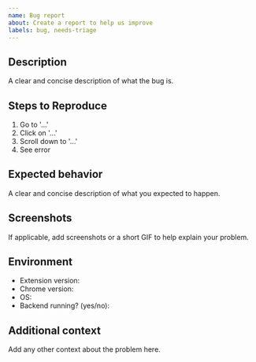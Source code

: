 ```yaml
---
name: Bug report
about: Create a report to help us improve
labels: bug, needs-triage
---
```


## Description
A clear and concise description of what the bug is.

## Steps to Reproduce
1. Go to '...'
2. Click on '...'
3. Scroll down to '...'
4. See error

## Expected behavior
A clear and concise description of what you expected to happen.

## Screenshots
If applicable, add screenshots or a short GIF to help explain your problem.

## Environment
- Extension version: 
- Chrome version: 
- OS: 
- Backend running? (yes/no): 

## Additional context
Add any other context about the problem here.

